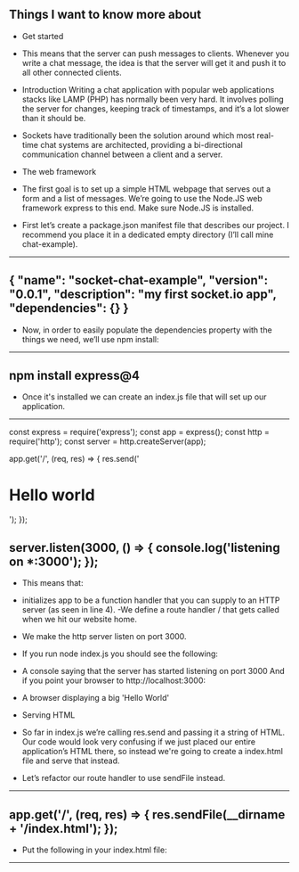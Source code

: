 ## Things I want to know more about

* Get started
- This means that the server can push messages to clients. Whenever you write a chat message, the idea is that the server will get it and push it to all other connected clients.

* Introduction
Writing a chat application with popular web applications stacks like LAMP (PHP) has normally been very hard. It involves polling the server for changes, keeping track of timestamps, and it’s a lot slower than it should be.

- Sockets have traditionally been the solution around which most real-time chat systems are architected, providing a bi-directional communication channel between a client and a server.

* The web framework
- The first goal is to set up a simple HTML webpage that serves out a form and a list of messages. We’re going to use the Node.JS web framework express to this end. Make sure Node.JS is installed.

- First let’s create a package.json manifest file that describes our project. I recommend you place it in a dedicated empty directory (I’ll call mine chat-example).
---
{
  "name": "socket-chat-example",
  "version": "0.0.1",
  "description": "my first socket.io app",
  "dependencies": {}
}
---
* Now, in order to easily populate the dependencies property with the things we need, we’ll use npm install:

--- 
npm install express@4
---
* Once it's installed we can create an index.js file that will set up our application.
---
const express = require('express');
const app = express();
const http = require('http');
const server = http.createServer(app);

app.get('/', (req, res) => {
  res.send('<h1>Hello world</h1>');
});

server.listen(3000, () => {
  console.log('listening on *:3000');
});
---
- This means that:

- initializes app to be a function handler that you can supply to an HTTP server (as seen in line 4).
-We define a route handler / that gets called when we hit our website home.
- We make the http server listen on port 3000.
- If you run node index.js you should see the following:

- A console saying that the server has started listening on port 3000 And if you point your browser to http://localhost:3000:

- A browser displaying a big 'Hello World'
- Serving HTML
- So far in index.js we’re calling res.send and passing it a string of HTML. Our code would look very confusing if we just placed our entire application’s HTML there, so instead we're going to create a index.html file and serve that instead.

- Let’s refactor our route handler to use sendFile instead.
---
app.get('/', (req, res) => {
  res.sendFile(__dirname + '/index.html');
});
---
- Put the following in your index.html file:
----
<!DOCTYPE html>
<html>
  <head>
    <title>Socket.IO chat</title>
    <style>
      body { margin: 0; padding-bottom: 3rem; font-family: -apple-system, BlinkMacSystemFont, "Segoe UI", Roboto, Helvetica, Arial, sans-serif; }

      #form { background: rgba(0, 0, 0, 0.15); padding: 0.25rem; position: fixed; bottom: 0; left: 0; right: 0; display: flex; height: 3rem; box-sizing: border-box; backdrop-filter: blur(10px); }
      #input { border: none; padding: 0 1rem; flex-grow: 1; border-radius: 2rem; margin: 0.25rem; }
      #input:focus { outline: none; }
      #form > button { background: #333; border: none; padding: 0 1rem; margin: 0.25rem; border-radius: 3px; outline: none; color: #fff; }

      #messages { list-style-type: none; margin: 0; padding: 0; }
      #messages > li { padding: 0.5rem 1rem; }
      #messages > li:nth-child(odd) { background: #efefef; }
    </style>
  </head>
  <body>
    <ul id="messages"></ul>
    <form id="form" action="">
      <input id="input" autocomplete="off" /><button>Send</button>
    </form>
  </body>
 </html>
---

If you restart the process (by hitting Control+C and running node index.js again) and refresh the page it should look like this:

A browser displaying an input and a 'Send' button
Integrating Socket.IO
Socket.IO is composed of two parts:

A server that integrates with (or mounts on) the Node.JS HTTP Server socket.io
A client library that loads on the browser side socket.io-client
During development, socket.io serves the client automatically for us, as we’ll see, so for now we only have to install one module:

npm install socket.io
That will install the module and add the dependency to package.json. Now let’s edit index.js to add it:

const express = require('express');
const app = express();
const http = require('http');
const server = http.createServer(app);
const { Server } = require("socket.io");
const io = new Server(server);

app.get('/', (req, res) => {
  res.sendFile(__dirname + '/index.html');
});

io.on('connection', (socket) => {
  console.log('a user connected');
});

server.listen(3000, () => {
  console.log('listening on *:3000');
});
Notice that I initialize a new instance of socket.io by passing the server (the HTTP server) object. Then I listen on the connection event for incoming sockets and log it to the console.

Now in index.html add the following snippet before the </body> (end body tag):

<script src="/socket.io/socket.io.js"></script>
<script>
  var socket = io();
</script>
That’s all it takes to load the socket.io-client, which exposes an io global (and the endpoint GET /socket.io/socket.io.js), and then connect.

If you would like to use the local version of the client-side JS file, you can find it at node_modules/socket.io/client-dist/socket.io.js.

Notice that I’m not specifying any URL when I call io(), since it defaults to trying to connect to the host that serves the page.

If you now restart the process (by hitting Control+C and running node index.js again) and then refresh the webpage you should see the console print “a user connected”.

Try opening several tabs, and you’ll see several messages.

A console displaying several messages, indicating that some users have connected
Each socket also fires a special disconnect event:

io.on('connection', (socket) => {
  console.log('a user connected');
  socket.on('disconnect', () => {
    console.log('user disconnected');
  });
});
Then if you refresh a tab several times you can see it in action.

A console displaying several messages, indicating that some users have connected and disconnected
Emitting events
The main idea behind Socket.IO is that you can send and receive any events you want, with any data you want. Any objects that can be encoded as JSON will do, and binary data is supported too.

Let’s make it so that when the user types in a message, the server gets it as a chat message event. The script section in index.html should now look as follows:

<script src="/socket.io/socket.io.js"></script>
<script>
  var socket = io();

  var form = document.getElementById('form');
  var input = document.getElementById('input');

  form.addEventListener('submit', function(e) {
    e.preventDefault();
    if (input.value) {
      socket.emit('chat message', input.value);
      input.value = '';
    }
  });
</script>
And in index.js we print out the chat message event:

io.on('connection', (socket) => {
  socket.on('chat message', (msg) => {
    console.log('message: ' + msg);
  });
});
The result should be like the following video:

Broadcasting
The next goal is for us to emit the event from the server to the rest of the users.

In order to send an event to everyone, Socket.IO gives us the io.emit() method.

io.emit('some event', { someProperty: 'some value', otherProperty: 'other value' }); // This will emit the event to all connected sockets
If you want to send a message to everyone except for a certain emitting socket, we have the broadcast flag for emitting from that socket:

io.on('connection', (socket) => {
  socket.broadcast.emit('hi');
});
In this case, for the sake of simplicity we’ll send the message to everyone, including the sender.

io.on('connection', (socket) => {
  socket.on('chat message', (msg) => {
    io.emit('chat message', msg);
  });
});
And on the client side when we capture a chat message event we’ll include it in the page. The total client-side JavaScript code now amounts to:

<script src="/socket.io/socket.io.js"></script>
<script>
  var socket = io();

  var messages = document.getElementById('messages');
  var form = document.getElementById('form');
  var input = document.getElementById('input');

  form.addEventListener('submit', function(e) {
    e.preventDefault();
    if (input.value) {
      socket.emit('chat message', input.value);
      input.value = '';
    }
  });

  socket.on('chat message', function(msg) {
    var item = document.createElement('li');
    item.textContent = msg;
    messages.appendChild(item);
    window.scrollTo(0, document.body.scrollHeight);
  });
</script>


# Rooms
A room is an arbitrary channel that sockets can join and leave. It can be used to broadcast events to a subset of clients:

* Joining and leaving
You can call join to subscribe the socket to a given channel:

io.on("connection", (socket) => {
  socket.join("some room");
});
And then simply use to or in (they are the same) when broadcasting or emitting:

io.to("some room").emit("some event");
You can emit to several rooms at the same time:

io.to("room1").to("room2").to("room3").emit("some event");
In that case, a union is performed: every socket that is at least in one of the rooms will get the event once (even if the socket is in two or more rooms).

You can also broadcast to a room from a given socket:

io.on("connection", (socket) => {
  socket.to("some room").emit("some event");
});
In that case, every socket in the room excluding the sender will get the event.

* To leave a channel you call leave in the same fashion as join.

* Default room
Each Socket in Socket.IO is identified by a random, unguessable, unique identifier Socket#id. For your convenience, each socket automatically joins a room identified by its own id.

This makes it easy to implement private messages:
---
io.on("connection", (socket) => {
  socket.on("private message", (anotherSocketId, msg) => {
    socket.to(anotherSocketId).emit("private message", socket.id, msg);
  });
});
---

* Sample use cases
broadcast data to each device / tab of a given user
---
io.on("connection", async (socket) => {
  const userId = await fetchUserId(socket);

  socket.join(userId);

  // and then later
  io.to(userId).emit("hi");
});
---
 - send notifications about a given entity
---
io.on("connection", async (socket) => {
  const projects = await fetchProjects(socket);

  projects.forEach(project => socket.join("project:" + project.id));

  // and then later
  io.to("project:4321").emit("project updated");
});
---

* Disconnection
- Upon disconnection, sockets leave all the channels they were part of automatically, and no special teardown is needed on your part.

- You can fetch the rooms the Socket was in by listening to the disconnecting event:
---
io.on("connection", socket => {
  socket.on("disconnecting", () => {
    console.log(socket.rooms); // the Set contains at least the socket ID
  });

  socket.on("disconnect", () => {
    // socket.rooms.size === 0
  });
});
----

* Room events
Starting with socket.io@3.1.0, the underlying Adapter will emit the following events:

create-room (argument: room)
delete-room (argument: room)
join-room (argument: room, id)
leave-room (argument: room, id)
 
 Example:
---
io.of("/").adapter.on("create-room", (room) => {
  console.log(`room ${room} was created`);
});

io.of("/").adapter.on("join-room", (room, id) => {
  console.log(`socket ${id} has joined room ${room}`);
});
---